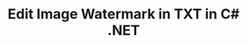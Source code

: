 ---
############################# Static ############################
layout: "autogen"
draft: false
path: "watermark/net/edit/image/txt/"
otherformats: PDF WORD EXCEL IMAGE VISIO DOC DOT DOCX DOCM DOTX DOTM RTF XLSX XLSM XLTM XLT XLTX XLS XLSB XLAM SXC PPTX PPTM PPSX PPSM POTM POT POTX PPT PPS ODT BMP GIF JPEG JP2 PNG TIFF WEBP VSD VDX VSDX VSTX VSX VSSX VSDM VSSM VSTM VTX VDW VSS VST

############################# Head ############################
head_title: "Edit Image Watermark in TXT in C#, ASP.NET, VB.NET"
head_description: ".NET library to edit a found image watermark in a TXT file in C#, ASP.NET, VB.NET & .NET Core applications using GroupDocs.Watermark APIs for .NET."

############################# Header ############################
title: "Edit Image Watermark in TXT in C# .NET"
description: "Find & modify a found image watermark in a TXT document within C#, ASP.NET, VB.NET & .NET Core applications. Add BMP, PNG, GIF & JPEG image watermarks to the documents. Also manage the watermark size, font type, rotation angle and position of the watermark on the document pages, as you may need."

############################# SubMenu ############################
submenu:
    enable: true

############################# About ############################
about:
    enable: true
    title: "GroupDocs.Watermark for .NET API"
    content: |
        GroupDocs.Watermark for .NET is a complete watermarks management solution for .NET applications. Developers can quickly perform watermarks manipulation operations like; add, edit, search and delete different types of watermarks from within documents of all popular file formats. It supports working with text and image watermarks in a variety of documents including PDF, Microsoft Word, Excel, PowerPoint, Visio, Email and image formats.
        
        GroupDocs.Watermark APIs are well supported on all major operating systems and platforms including .NET Framework, .NET Standard, .NET Core, Mono and Xamarin.

############################# Steps ############################
steps:
    enable: true
    title_left: "Edit Image Watermark in TXT File in .NET"
    content_left: |
        [GroupDocs.Watermark](https://products.groupdocs.com/watermark/net/) makes it easy for .NET developers to edit image (BMP, PNG, GIF or JPEG) watermarks in their applications by implementing a few easy steps.

        *   Instantiate **Watermarker** with input TXT document.
        *   Initialize **SearchCriteria** to find the image watermarks.
        *   Replace the found watermark.
        *   Save the newly watermarked document.
        
    title_right: "System Requirements"
    content_right: |
        Before executing the code example below, please make sure that you have the following prerequisites installled on your system.

        *   Operating Systems: Microsoft Windows, Linux, MacOS
        *   Development Environments: Visual Studio, Xamarin, MonoDevelop
        *   Frameworks: .NET Framework, .NET Standard, .NET Core, Mono
        *   Download the latest version of GroupDocs.Watermark for .NET from [Nuget](https://www.nuget.org/packages/GroupDocs.Watermark)
        
    code: |
        ```cs
        // Find & replace image watermark in a TXT in C#, ASP.NET, VB.NET & .NET Core applications
        // Instantiate Watermarker with input TXT document
        using (Watermarker watermarker = new Watermarker(input.txt))
          {
            // Initialize the SearchCriteria to match a particular image
            SearchCriteria searchCriteria = new ImageDctHashSearchCriteria(logo.png);
            PossibleWatermarkCollection watermarks = watermarker.Search(searchCriteria);
            foreach (PossibleWatermark watermark in watermarks)
                {
                    try
                        {
                            // Replace the found image
                            watermark.ImageData = imageData;
                        }
                    catch (Exception e)
                    {
                        // Found entity may not support text editing
                        // Passed arguments can have inappropriate value
                        // Process such cases here
                    }
                }
            
            // Save the watermarked document
            watermarker.Save(output.txt);
          }
        ```        

demos:
    enable: true
        

about_formats:
    enable: true


more_formats:
    enable: true


back_to_top:
    enable: true
---